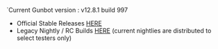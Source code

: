 `Current Gunbot version : v12.8.1 build 997


- Official Stable Releases [HERE](https://github.com/GuntharDeNiro/BTCT/releases)
- Legacy Nightly / RC Builds [HERE](https://github.com/GuntharDeNiro/Gunthy/releases) (current nightlies are distributed to select testers only)

